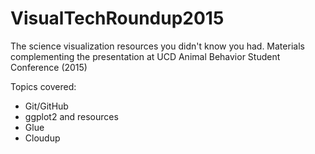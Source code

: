 # VisualTechRoundup2015
The science visualization resources you didn't know you had.  Materials complementing the presentation at UCD Animal Behavior Student Conference (2015)

Topics covered:

* Git/GitHub
* ggplot2 and resources
* Glue
* Cloudup
